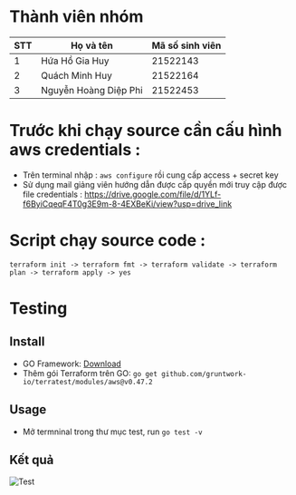 # Thành viên nhóm #
| STT | Họ và tên          | Mã số sinh viên |
|-----|--------------------|-----------------|
| 1   | Hứa Hồ Gia Huy      | 21522143        |
| 2   | Quách Minh Huy      | 21522164        |
| 3   | Nguyễn Hoàng Diệp Phi|21522453  |

# Trước khi chạy source cần cấu hình aws credentials : #
   - Trên terminal nhập : `aws configure` 
    rồi cung cấp access + secret key 
- Sử dụng mail giảng viên hướng dẫn được cấp quyền mới truy cập được file credentials : https://drive.google.com/file/d/1YLf-f6ByiCqeqF4T0g3E9m-8-4EXBeKi/view?usp=drive_link 
# Script chạy source code : #

`terraform init -> terraform fmt -> terraform validate -> terraform plan -> terraform apply -> yes`

# Testing

## Install
- GO Framework: [Download](https://go.dev/doc/install)
- Thêm gói Terraform trên GO: `go get github.com/gruntwork-io/terratest/modules/aws@v0.47.2`

## Usage
- Mở termninal trong thư mục test, run `go test -v`

## Kết quả
![Test](https://drive.google.com/thumbnail?id=1rhkWTQnex8tCd6K1uwuTCnQCeOxiMQWf)




